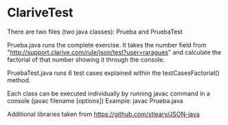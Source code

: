 # ClariveTest

There are two files (two java classes): Prueba and PruebaTest

Prueba.java runs the complete exercise. It takes the number field from "http://support.clarive.com/rule/json/test?user=raragues" and calculate the factorial of that number showing it through the console. 

PruebaTest.java runs 6 test cases explained within the testCasesFactorial() method. 

Each class can be executed individually by running javac command in a console 
(javac filename [options])
Example: javac Prueba.java

Additional libraries taken from https://github.com/stleary/JSON-java

